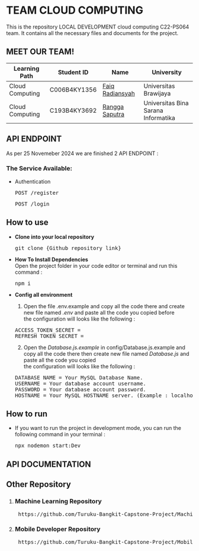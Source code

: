 # TEAM CLOUD COMPUTING
This is the repository LOCAL DEVELOPMENT cloud computing C22-PS064 team. It contains all the necessary files and documents for the project.


## MEET OUR TEAM!
| Learning Path      | Student ID   | Name                                                 | University                                          |
| ------------------ | ------------ | ---------------------------------------------------- | --------------------------------------------------- |
| Cloud Computing    | C006B4KY1356 | [Faiq Radiansyah](https://github.com/Toru45)      | Universitas Brawijaya                        |
| Cloud Computing    | C193B4KY3692 | [Rangga Saputra](https://github.com/I4MRangga)           | Universitas Bina Sarana Informatika |

## API ENDPOINT

As per 25 Novemeber 2024 we are finished 2 API ENDPOINT :

### The Service Available:
* Authentication
  <pre>POST /register</pre>
  <pre>POST /login</pre>

  
## How to use

* **Clone into your local repository** 
  <pre>git clone {Github repository link}</pre>
* **How To Install Dependencies**</br>
  Open the project folder in your code editor or terminal and run this command :
  <pre>npm i</pre>

* **Config all environment**</br>
  1. Open the file .env.example and copy all the code there and create new file named *.env* and paste all the code you copied before</br>
  the configuration will looks like the following : 
  <pre>
  ACCESS_TOKEN_SECRET =   
  REFRESH_TOKEN_SECRET = 
  </pre>
  2. Open the *Database.js.example* in config/Database.js.example and copy all the code there then create new file named *Database.js* and paste all the code you copied </br>
  the configuration will looks like the following : 
  <pre>
  DATABASE NAME = Your MySQL Database Name.
  USERNAME = Your database account username.
  PASSWORD = Your database account password.
  HOSTNAME = Your MySQL HOSTNAME server. (Example : localhost)
  </pre>

## How to run
* If you want to run the project in development mode, you can run the following command in your terminal :
  <pre>npx nodemon start:Dev</pre>

## API DOCUMENTATION

## Other Repository
1. ### Machine Learning Repository
    <pre> https://github.com/Turuku-Bangkit-Capstone-Project/Machine-Learning </pre>
2. ### Mobile Developer Repository
    <pre> https://github.com/Turuku-Bangkit-Capstone-Project/Mobile-Development </pre>

